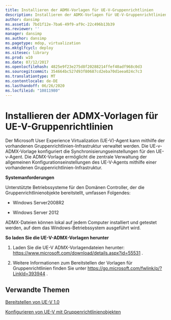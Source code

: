 ```yaml
---
title: Installieren der ADMX-Vorlagen für UE-V-Gruppenrichtlinien
description: Installieren der ADMX-Vorlagen für UE-V-Gruppenrichtlinien
author: dansimp
ms.assetid: 7bd1f12e-7ba6-49f9-af9c-22c496b13b39
ms.reviewer: ''
manager: dansimp
ms.author: dansimp
ms.pagetype: mdop, virtualization
ms.mktglfcycl: deploy
ms.sitesec: library
ms.prod: w10
ms.date: 07/12/2017
ms.openlocfilehash: 4825e9f23e275d8f20288214ffef40adf968c0d3
ms.sourcegitcommit: 354664bc527d93f80687cd2eba70d1eea024c7c3
ms.translationtype: MT
ms.contentlocale: de-DE
ms.lasthandoff: 06/26/2020
ms.locfileid: "10811980"
---
```

# Installieren der ADMX-Vorlagen für UE-V-Gruppenrichtlinien


Der Microsoft User Experience Virtualization (UE-V)-Agent kann mithilfe der vorhandenen Gruppenrichtlinien-Infrastruktur verwaltet werden. Die UE-v-ADMX-Vorlage konfiguriert die Synchronisierungseinstellungen für den UE-v-Agent. Die ADMX-Vorlage ermöglicht die zentrale Verwaltung der allgemeinen Konfigurationseinstellungen des UE-V-Agents mithilfe einer vorhandenen Gruppenrichtlinien-Infrastruktur.

**Systemanforderungen**

Unterstützte Betriebssysteme für den Domänen Controller, der die Gruppenrichtlinienobjekte bereitstellt, umfassen Folgendes:

-   Windows Server2008R2

-   Windows Server 2012

ADMX-Dateien können lokal auf jedem Computer installiert und getestet werden, auf dem das Windows-Betriebssystem ausgeführt wird.

**So laden Sie die UE-V-ADMX-Vorlagen herunter**

1.  Laden Sie die UE-V ADMX-Vorlagendateien herunter: <https://www.microsoft.com/download/details.aspx?id=55531> .

2.  Weitere Informationen zum Bereitstellen der Vorlagen für Gruppenrichtlinien finden Sie unter <https://go.microsoft.com/fwlink/p/?LinkId=393944> .

## Verwandte Themen


[Bereitstellen von UE-V 1.0](deploying-ue-v-10.md)

[Konfigurieren von UE-V mit Gruppenrichtlinienobjekten](configuring-ue-v-with-group-policy-objects.md)

 

 





